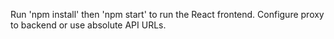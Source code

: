 Run 'npm install' then 'npm start' to run the React frontend. Configure proxy to backend or use absolute API URLs.